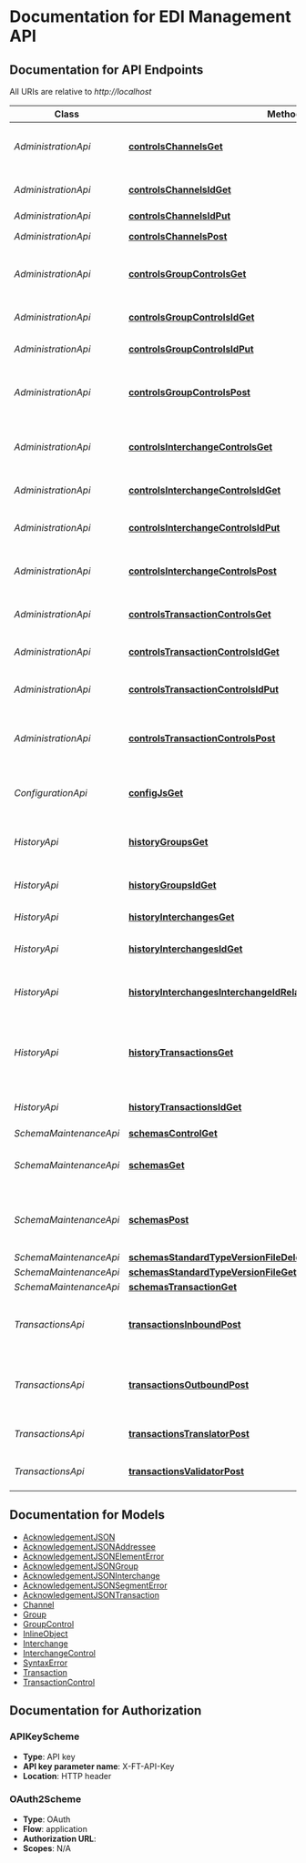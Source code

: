 # Documentation for EDI Management API

<a name="documentation-for-api-endpoints"></a>
## Documentation for API Endpoints

All URIs are relative to *http://localhost*

Class | Method | HTTP request | Description
------------ | ------------- | ------------- | -------------
*AdministrationApi* | [**controlsChannelsGet**](Apis/AdministrationApi.md#controlschannelsget) | **GET** /controls/channels | Retrieve a list of channels, optionally filtering by name
*AdministrationApi* | [**controlsChannelsIdGet**](Apis/AdministrationApi.md#controlschannelsidget) | **GET** /controls/channels/{id} | Retrieve a channel by unique identifier
*AdministrationApi* | [**controlsChannelsIdPut**](Apis/AdministrationApi.md#controlschannelsidput) | **PUT** /controls/channels/{id} | Update a channel
*AdministrationApi* | [**controlsChannelsPost**](Apis/AdministrationApi.md#controlschannelspost) | **POST** /controls/channels | Create a new channel
*AdministrationApi* | [**controlsGroupControlsGet**](Apis/AdministrationApi.md#controlsgroupcontrolsget) | **GET** /controls/group-controls | Retrieve an interchange control's group control list
*AdministrationApi* | [**controlsGroupControlsIdGet**](Apis/AdministrationApi.md#controlsgroupcontrolsidget) | **GET** /controls/group-controls/{id} | Retrieve a group control by identifier
*AdministrationApi* | [**controlsGroupControlsIdPut**](Apis/AdministrationApi.md#controlsgroupcontrolsidput) | **PUT** /controls/group-controls/{id} | Updates a group control
*AdministrationApi* | [**controlsGroupControlsPost**](Apis/AdministrationApi.md#controlsgroupcontrolspost) | **POST** /controls/group-controls | Create a new group control record for an interchange control.
*AdministrationApi* | [**controlsInterchangeControlsGet**](Apis/AdministrationApi.md#controlsinterchangecontrolsget) | **GET** /controls/interchange-controls | Retrieve a channel's interchange controls
*AdministrationApi* | [**controlsInterchangeControlsIdGet**](Apis/AdministrationApi.md#controlsinterchangecontrolsidget) | **GET** /controls/interchange-controls/{id} | Retrieve an interchange control by ID
*AdministrationApi* | [**controlsInterchangeControlsIdPut**](Apis/AdministrationApi.md#controlsinterchangecontrolsidput) | **PUT** /controls/interchange-controls/{id} | Updates an interchange control
*AdministrationApi* | [**controlsInterchangeControlsPost**](Apis/AdministrationApi.md#controlsinterchangecontrolspost) | **POST** /controls/interchange-controls | Create a new interchange control record for a channel.
*AdministrationApi* | [**controlsTransactionControlsGet**](Apis/AdministrationApi.md#controlstransactioncontrolsget) | **GET** /controls/transaction-controls | Retrieve a transaction control list
*AdministrationApi* | [**controlsTransactionControlsIdGet**](Apis/AdministrationApi.md#controlstransactioncontrolsidget) | **GET** /controls/transaction-controls/{id} | Retrieve a transaction control by ID
*AdministrationApi* | [**controlsTransactionControlsIdPut**](Apis/AdministrationApi.md#controlstransactioncontrolsidput) | **PUT** /controls/transaction-controls/{id} | Update a transaction control
*AdministrationApi* | [**controlsTransactionControlsPost**](Apis/AdministrationApi.md#controlstransactioncontrolspost) | **POST** /controls/transaction-controls | Create a new transaction control record for an interchange control.
*ConfigurationApi* | [**configJsGet**](Apis/ConfigurationApi.md#configjsget) | **GET** /config.js | Retrieve JavaScript module for front end configuration
*HistoryApi* | [**historyGroupsGet**](Apis/HistoryApi.md#historygroupsget) | **GET** /history/groups | Retrieve a list of functional groups for a particular interchange
*HistoryApi* | [**historyGroupsIdGet**](Apis/HistoryApi.md#historygroupsidget) | **GET** /history/groups/{id} | Retrieve a functional group by identifier
*HistoryApi* | [**historyInterchangesGet**](Apis/HistoryApi.md#historyinterchangesget) | **GET** /history/interchanges | Retrieve a list of interchanges
*HistoryApi* | [**historyInterchangesIdGet**](Apis/HistoryApi.md#historyinterchangesidget) | **GET** /history/interchanges/{id} | Retrieve an interchange by identifier
*HistoryApi* | [**historyInterchangesInterchangeIdRelationshipsAcknowledgementGet**](Apis/HistoryApi.md#historyinterchangesinterchangeidrelationshipsacknowledgementget) | **GET** /history/interchanges/{interchangeId}/relationships/acknowledgement | Retrieve an interchange acknowledgement by identifier
*HistoryApi* | [**historyTransactionsGet**](Apis/HistoryApi.md#historytransactionsget) | **GET** /history/transactions | Retrieve a list of transactions for a particular interchange, group, or date/time range
*HistoryApi* | [**historyTransactionsIdGet**](Apis/HistoryApi.md#historytransactionsidget) | **GET** /history/transactions/{id} | Retrieve a transaction by identifier
*SchemaMaintenanceApi* | [**schemasControlGet**](Apis/SchemaMaintenanceApi.md#schemascontrolget) | **GET** /schemas/control | 
*SchemaMaintenanceApi* | [**schemasGet**](Apis/SchemaMaintenanceApi.md#schemasget) | **GET** /schemas | Retrieve a list of transaction schemas known to the system
*SchemaMaintenanceApi* | [**schemasPost**](Apis/SchemaMaintenanceApi.md#schemaspost) | **POST** /schemas | Create a new transaction schema to be used for EDI validation
*SchemaMaintenanceApi* | [**schemasStandardTypeVersionFileDelete**](Apis/SchemaMaintenanceApi.md#schemasstandardtypeversionfiledelete) | **DELETE** /schemas/{standard}/{type}/{version}/{file} | 
*SchemaMaintenanceApi* | [**schemasStandardTypeVersionFileGet**](Apis/SchemaMaintenanceApi.md#schemasstandardtypeversionfileget) | **GET** /schemas/{standard}/{type}/{version}/{file} | 
*SchemaMaintenanceApi* | [**schemasTransactionGet**](Apis/SchemaMaintenanceApi.md#schemastransactionget) | **GET** /schemas/transaction | 
*TransactionsApi* | [**transactionsInboundPost**](Apis/TransactionsApi.md#transactionsinboundpost) | **POST** /transactions/inbound | Submit an EDI interchange for validation and conversion (Persistent)
*TransactionsApi* | [**transactionsOutboundPost**](Apis/TransactionsApi.md#transactionsoutboundpost) | **POST** /transactions/outbound | Submit an XML format interchange for conversion to EDI (Persistent)
*TransactionsApi* | [**transactionsTranslatorPost**](Apis/TransactionsApi.md#transactionstranslatorpost) | **POST** /transactions/translator | Translate an EDI interchange (Persistent)
*TransactionsApi* | [**transactionsValidatorPost**](Apis/TransactionsApi.md#transactionsvalidatorpost) | **POST** /transactions/validator | Validate an EDI interchange (Persistent)


<a name="documentation-for-models"></a>
## Documentation for Models

 - [AcknowledgementJSON](./Models/AcknowledgementJSON.md)
 - [AcknowledgementJSONAddressee](./Models/AcknowledgementJSONAddressee.md)
 - [AcknowledgementJSONElementError](./Models/AcknowledgementJSONElementError.md)
 - [AcknowledgementJSONGroup](./Models/AcknowledgementJSONGroup.md)
 - [AcknowledgementJSONInterchange](./Models/AcknowledgementJSONInterchange.md)
 - [AcknowledgementJSONSegmentError](./Models/AcknowledgementJSONSegmentError.md)
 - [AcknowledgementJSONTransaction](./Models/AcknowledgementJSONTransaction.md)
 - [Channel](./Models/Channel.md)
 - [Group](./Models/Group.md)
 - [GroupControl](./Models/GroupControl.md)
 - [InlineObject](./Models/InlineObject.md)
 - [Interchange](./Models/Interchange.md)
 - [InterchangeControl](./Models/InterchangeControl.md)
 - [SyntaxError](./Models/SyntaxError.md)
 - [Transaction](./Models/Transaction.md)
 - [TransactionControl](./Models/TransactionControl.md)


<a name="documentation-for-authorization"></a>
## Documentation for Authorization

<a name="APIKeyScheme"></a>
### APIKeyScheme

- **Type**: API key
- **API key parameter name**: X-FT-API-Key
- **Location**: HTTP header

<a name="OAuth2Scheme"></a>
### OAuth2Scheme

- **Type**: OAuth
- **Flow**: application
- **Authorization URL**: 
- **Scopes**: N/A


